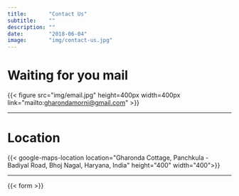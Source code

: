 ```yaml
---
title:       "Contact Us"
subtitle:    ""
description: ""
date:        "2018-06-04"
image:       "img/contact-us.jpg"
---
```


# Waiting for you mail
{{< figure src="img/email.jpg" height=400px width=400px link="mailto:gharondamorni@gmail.com" >}}

---

# Location
{{< google-maps-location location="Gharonda Cottage, Panchkula - Badiyal Road, Bhoj Nagal, Haryana, India" height="400" width="400">}}

---

{{< form >}}



